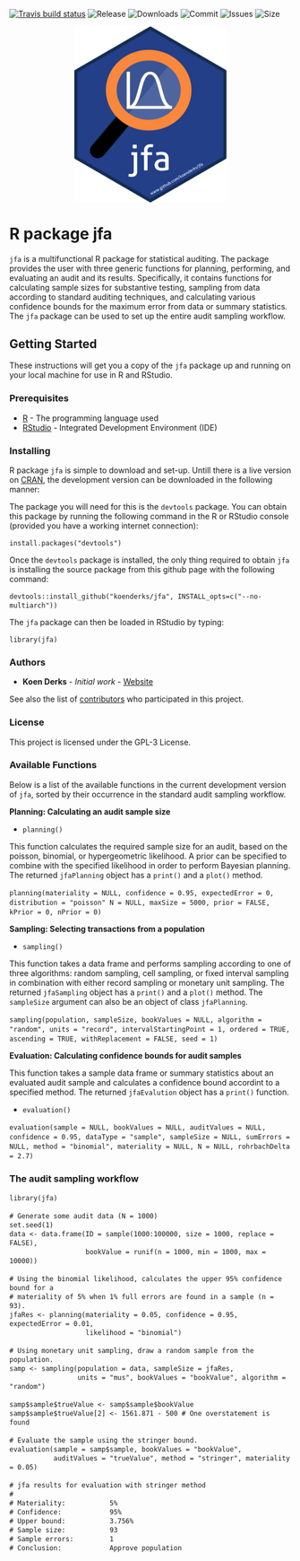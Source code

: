 <!-- badges: start -->
  [![Travis build status](https://travis-ci.org/koenderks/jfa.svg?branch=master)](https://travis-ci.org/koenderks/jfa)
  ![Release](https://img.shields.io/github/v/release/koenderks/jfa)
  ![Downloads](https://img.shields.io/github/downloads/koenderks/jfa/total)
  ![Commit](https://img.shields.io/github/last-commit/koenderks/jfa)
  ![Issues](https://img.shields.io/github/issues/koenderks/jfa)
  ![Size](https://img.shields.io/github/repo-size/koenderks/jfa)
<!-- badges: end -->

<p align="center">
  <img src="./man/figures/logo/jfaLogo.svg" align="middle" width="271.56" height="313.6">
</p>

# R package jfa

`jfa` is a multifunctional R package for statistical auditing. The package provides the user with three generic functions for planning, 
performing, and evaluating an audit and its results. Specifically, it contains functions for calculating sample sizes for 
substantive testing, sampling from data according to standard auditing techniques, and calculating various confidence bounds 
for the maximum error from data or summary statistics. The `jfa` package can be used to set up the entire audit sampling 
workflow.

## Getting Started

These instructions will get you a copy of the `jfa` package up and running on your 
local machine for use in R and RStudio. 

### Prerequisites

* [R](https://cran.r-project.org/mirrors.html) - The programming language used
* [RStudio](https://www.rstudio.com/products/rstudio/download/) - Integrated Development Environment (IDE)

### Installing

R package `jfa` is simple to download and set-up. Untill there is a live version
on [CRAN](https://cran.r-project.org/), the development version can be downloaded
in the following manner:

The package you will need for this is the `devtools` package. You can obtain this package by running
the following command in the R or RStudio console (provided you have a working internet connection):

```
install.packages("devtools")
```

Once the `devtools` package is installed, the only thing required to obtain `jfa` is 
installing the source package from this github page with the following command:

```
devtools::install_github("koenderks/jfa", INSTALL_opts=c("--no-multiarch"))
```

The `jfa` package can then be loaded in RStudio by typing:
```
library(jfa)
```

### Authors

* **Koen Derks** - *Initial work* - [Website](https://koenderks.com)

See also the list of [contributors](https://github.com/koenderks/auditR/graphs/contributors) who participated in this project.

### License

This project is licensed under the GPL-3 License.

### Available Functions

Below is a list of the available functions in the current development version of `jfa`, sorted by their occurrence in the standard audit sampling workflow.

**Planning: Calculating an audit sample size**

- `planning()`

This function calculates the required sample size for an audit, based on the poisson, binomial, or hypergeometric likelihood. A prior can be specified to combine with the specified likelihood in order to perform Bayesian planning. The returned `jfaPlanning` object has a `print()` and a `plot()` method.

`planning(materiality = NULL, confidence = 0.95, expectedError = 0, distribution = "poisson" N = NULL, maxSize = 5000, prior = FALSE, kPrior = 0, nPrior = 0)`

**Sampling: Selecting transactions from a population**

- `sampling()`

This function takes a data frame and performs sampling according to one of three algorithms: random sampling, cell sampling, or fixed interval sampling in combination with either record sampling or monetary unit sampling. The returned `jfaSampling` object has a `print()` and a `plot()` method. The `sampleSize` argument can also be an object of class `jfaPlanning`.

`sampling(population, sampleSize, bookValues = NULL, algorithm = "random", units = "record", intervalStartingPoint = 1, ordered = TRUE, ascending = TRUE, withReplacement = FALSE, seed = 1)`

**Evaluation: Calculating confidence bounds for audit samples**

This function takes a sample data frame or summary statistics about an evaluated audit sample and calculates a confidence bound accordint to a specified method. The returned `jfaEvalution` object has a `print()` function.

- `evaluation()`

`evaluation(sample = NULL, bookValues = NULL, auditValues = NULL, confidence = 0.95, dataType = "sample", sampleSize = NULL, sumErrors = NULL, method = "binomial", materiality = NULL, N = NULL, rohrbachDelta = 2.7)`

### The audit sampling workflow

```
library(jfa)

# Generate some audit data (N = 1000)
set.seed(1)
data <- data.frame(ID = sample(1000:100000, size = 1000, replace = FALSE), 
                   bookValue = runif(n = 1000, min = 1000, max = 10000))

# Using the binomial likelihood, calculates the upper 95% confidence bound for a 
# materiality of 5% when 1% full errors are found in a sample (n = 93).
jfaRes <- planning(materiality = 0.05, confidence = 0.95, expectedError = 0.01, 
                   likelihood = "binomial")

# Using monetary unit sampling, draw a random sample from the population.
samp <- sampling(population = data, sampleSize = jfaRes, 
                 units = "mus", bookValues = "bookValue", algorithm = "random")

samp$sample$trueValue <- samp$sample$bookValue
samp$sample$trueValue[2] <- 1561.871 - 500 # One overstatement is found

# Evaluate the sample using the stringer bound.
evaluation(sample = samp$sample, bookValues = "bookValue", 
           auditValues = "trueValue", method = "stringer", materiality = 0.05)

# jfa results for evaluation with stringer method
#   
# Materiality:           5% 
# Confidence:            95% 
# Upper bound:           3.756% 
# Sample size:           93 
# Sample errors:         1 
# Conclusion:            Approve population
```
